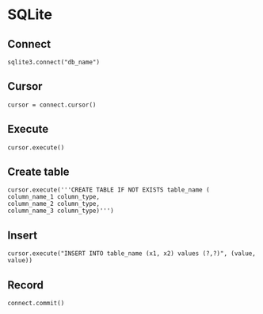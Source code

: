 # SQLite

## Connect
``` sqlite3.connect("db_name") ```

## Cursor
``` cursor = connect.cursor() ```

## Execute
``` cursor.execute() ```

## Create table

```
cursor.execute('''CREATE TABLE IF NOT EXISTS table_name (
column_name_1 column_type,
column_name_2 column_type,
column_name_3 column_type)''')
```

## Insert
```
cursor.execute("INSERT INTO table_name (x1, x2) values (?,?)", (value, value))
```

## Record
```
connect.commit()
```


